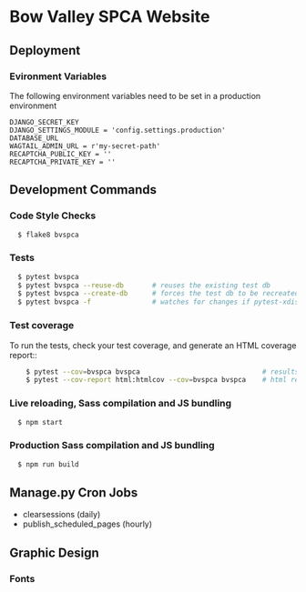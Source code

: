 # Bow Valley SPCA Website

## Deployment
### Evironment Variables
The following environment variables need to be set in a production
environment
```
DJANGO_SECRET_KEY
DJANGO_SETTINGS_MODULE = 'config.settings.production'
DATABASE_URL
WAGTAIL_ADMIN_URL = r'my-secret-path'
RECAPTCHA_PUBLIC_KEY = ''
RECAPTCHA_PRIVATE_KEY = ''

```

## Development Commands

### Code Style Checks

```sh
  $ flake8 bvspca
```

### Tests

```sh
  $ pytest bvspca
  $ pytest bvspca --reuse-db       # reuses the existing test db
  $ pytest bvspca --create-db      # forces the test db to be recreated
  $ pytest bvspca -f               # watches for changes if pytest-xdist installed
```

### Test coverage

To run the tests, check your test coverage, and generate an HTML coverage report::
```sh
    $ pytest --cov=bvspca bvspca                              # results in terminal
    $ pytest --cov-report html:htmlcov --cov=bvspca bvspca    # html report to directory htmlcov
```

### Live reloading, Sass compilation and JS bundling

```sh
  $ npm start
```

### Production Sass compilation and JS bundling

```sh
  $ npm run build
```

## Manage.py Cron Jobs

* clearsessions (daily)
* publish_scheduled_pages (hourly)

## Graphic Design

### Fonts
